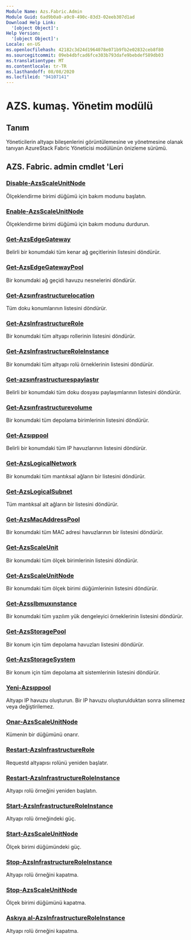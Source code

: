 ```yaml
---
Module Name: Azs.Fabric.Admin
Module Guid: 6ad9b0a0-a9c0-490c-83d3-02eeb307d1ad
Download Help Link:
  '[object Object]': 
Help Version:
  '[object Object]': 
Locale: en-US
ms.openlocfilehash: 42182c3d24d1964078e071b9fb2e02832ceb8f80
ms.sourcegitcommit: 09eb4dbfcad6fce303b793dafe9bebdef589db03
ms.translationtype: MT
ms.contentlocale: tr-TR
ms.lasthandoff: 08/08/2020
ms.locfileid: "94107141"
---
```

# AZS. kumaş. Yönetim modülü
## Tanım
Yöneticilerin altyapı bileşenlerini görüntülemesine ve yönetmesine olanak tanıyan AzureStack Fabric Yöneticisi modülünün önizleme sürümü.  
## AZS. Fabric. admin cmdlet 'Leri
### [Disable-AzsScaleUnitNode](Disable-AzsScaleUnitNode.md)
Ölçeklendirme birimi düğümü için bakım modunu başlatın.

### [Enable-AzsScaleUnitNode](Enable-AzsScaleUnitNode.md)
Ölçeklendirme birimi düğümü için bakım modunu durdurun.

### [Get-AzsEdgeGateway](Get-AzsEdgeGateway.md)
Belirli bir konumdaki tüm kenar ağ geçitlerinin listesini döndürür.

### [Get-AzsEdgeGatewayPool](Get-AzsEdgeGatewayPool.md)
Bir konumdaki ağ geçidi havuzu nesnelerini döndürür.

### [Get-Azsınfrastructurelocation](Get-AzsInfrastructureLocation.md)
Tüm doku konumlarının listesini döndürür.

### [Get-AzsInfrastructureRole](Get-AzsInfrastructureRole.md)
Bir konumdaki tüm altyapı rollerinin listesini döndürür.

### [Get-AzsInfrastructureRoleInstance](Get-AzsInfrastructureRoleInstance.md)
Bir konumdaki tüm altyapı rolü örneklerinin listesini döndürür.

### [Get-azsınfrastructurespaylaştır](Get-AzsInfrastructureShare.md)
Belirli bir konumdaki tüm doku dosyası paylaşımlarının listesini döndürür.

### [Get-Azsınfrastructurevolume](Get-AzsInfrastructureVolume.md)
Bir konumdaki tüm depolama birimlerinin listesini döndürür.

### [Get-Azsıppool](Get-AzsIpPool.md)
Belirli bir konumdaki tüm IP havuzlarının listesini döndürür.

### [Get-AzsLogicalNetwork](Get-AzsLogicalNetwork.md)
Bir konumdaki tüm mantıksal ağların bir listesini döndürür.

### [Get-AzsLogicalSubnet](Get-AzsLogicalSubnet.md)
Tüm mantıksal alt ağların bir listesini döndürür.

### [Get-AzsMacAddressPool](Get-AzsMacAddressPool.md)
Bir konumdaki tüm MAC adresi havuzlarının bir listesini döndürür.

### [Get-AzsScaleUnit](Get-AzsScaleUnit.md)
Bir konumdaki tüm ölçek birimlerinin listesini döndürür.

### [Get-AzsScaleUnitNode](Get-AzsScaleUnitNode.md)
Bir konumdaki tüm ölçek birimi düğümlerinin listesini döndürür.

### [Get-Azsslbmuxınstance](Get-AzsSlbMuxInstance.md)
Bir konumdaki tüm yazılım yük dengeleyici örneklerinin listesini döndürür.

### [Get-AzsStoragePool](Get-AzsStoragePool.md)
Bir konum için tüm depolama havuzları listesini döndürür.

### [Get-AzsStorageSystem](Get-AzsStorageSystem.md)
Bir konum için tüm depolama alt sistemlerinin listesini döndürür.

### [Yeni-Azsıppool](New-AzsIpPool.md)
Altyapı IP havuzu oluşturun. Bir IP havuzu oluşturulduktan sonra silinemez veya değiştirilemez.

### [Onar-AzsScaleUnitNode](Repair-AzsScaleUnitNode.md)
Kümenin bir düğümünü onarır.

### [Restart-AzsInfrastructureRole](Restart-AzsInfrastructureRole.md)
Requestd altyapısı rolünü yeniden başlatır.

### [Restart-AzsInfrastructureRoleInstance](Restart-AzsInfrastructureRoleInstance.md)
Altyapı rolü örneğini yeniden başlatın.

### [Start-AzsInfrastructureRoleInstance](Start-AzsInfrastructureRoleInstance.md)
Altyapı rolü örneğindeki güç.

### [Start-AzsScaleUnitNode](Start-AzsScaleUnitNode.md)
Ölçek birimi düğümündeki güç.

### [Stop-AzsInfrastructureRoleInstance](Stop-AzsInfrastructureRoleInstance.md)
Altyapı rolü örneğini kapatma.

### [Stop-AzsScaleUnitNode](Stop-AzsScaleUnitNode.md)
Ölçek birimi düğümünü kapatma.

### [Askıya al-AzsInfrastructureRoleInstance](Suspend-AzsInfrastructureRoleInstance.md)
Altyapı rolü örneğini kapatma.

